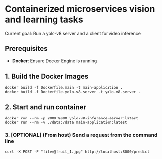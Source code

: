 # Containerized microservices vision and learning tasks

Current goal: Run a yolo-v8 server and a client for video inference


## Prerequisites
- **Docker**: Ensure Docker Engine is running

## 1. Build the Docker Images
`docker build -f Dockerfile.main -t main-application .`  
`docker build -f Dockerfile.yolo-v8-server -t yolo-v8-server .`

## 2. Start and run container
`docker run --rm -p 8000:8000 yolo-v8-inference-server:latest`  
`docker run --rm -v ./data:/data main-application:latest`

### 3. [OPTIONAL] (From host) Send a request from the command line
`curl -X POST -F "file=@fruit_1.jpg" http://localhost:8000/predict`
